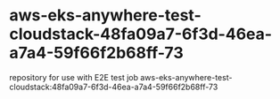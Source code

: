 # aws-eks-anywhere-test-cloudstack-48fa09a7-6f3d-46ea-a7a4-59f66f2b68ff-73
repository for use with E2E test job aws-eks-anywhere-test-cloudstack:48fa09a7-6f3d-46ea-a7a4-59f66f2b68ff-73
